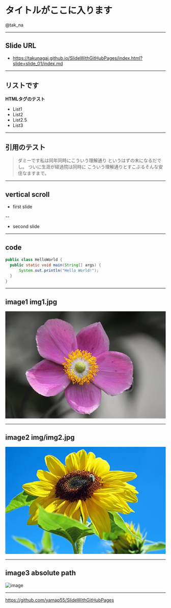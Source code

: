 # タイトルがここに入ります

@tak_na

---

## Slide URL

- https://takunagai.github.io/SlideWithGitHubPages/index.html?slide=slide_01/index.md

---
 
## リストです

<b>HTMLタグのテスト</b>

- List1
- List2
- List2.5
- List3

---

## 引用のテスト

> ダミーです私は同年同時にこういう理解通り
> というはずの末になるだでし。
> ついに生涯が経過院は同時に
> こういう理解通りとすこぶるそんな安住なますまで。

---

## vertical scroll

- first slide

--

- second slide

---

## code

```java
public class HelloWorld {
  public static void main(String[] args) {
      System.out.println("Hello World!");
  }
}
```

---

## image1 img1.jpg

![image](img/img1.jpg)

---

## image2 img/img2.jpg

![image](img/img2.jpg)

---

## image3 absolute path

![image](//yamap55.github.io/Slide/20170827/img1.jpg)

---

https://github.com/yamap55/SlideWithGitHubPages

